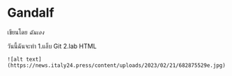# Gandalf

เขียนโดย *ฉันเอง*

วันนี้ฉันจะทำ
1.แล็บ Git
2.lab HTML

	![alt text](https://news.italy24.press/content/uploads/2023/02/21/682875529e.jpg)
